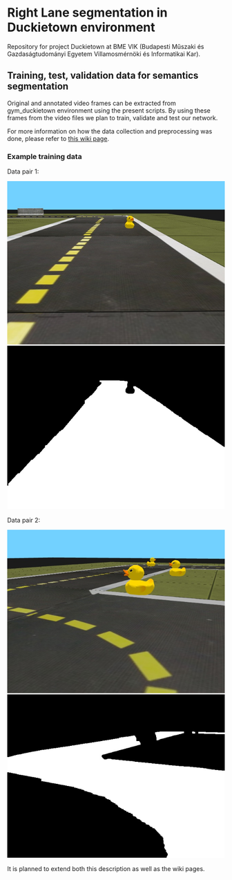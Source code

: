 # Right Lane segmentation in Duckietown environment
Repository for project Duckietown at BME VIK (Budapesti Műszaki és Gazdaságtudományi Egyetem Villamosmérnöki és Informatikai Kar).

## Training, test, validation data for semantics segmentation
Original and annotated video frames can be extracted from gym_duckietown environment using the present scripts. By using these frames from the video files we plan to train, validate and test our network.

For more information on how the data collection and preprocessing was done, please refer to [this wiki page](https://github.com/timurlenk07/onlab_duckietown/wiki/Data-used-for-training,-testing-and-validating-the-network).

### Example training data
Data pair 1:

![Original image](doc/res_readme/orig_1.jpg)
![Annotated image](doc/res_readme/annot_1.jpg)

Data pair 2:

![Original image](doc/res_readme/orig_2.jpg)
![Annotated image](doc/res_readme/annot_2.jpg)

It is planned to extend both this description as well as the wiki pages.
